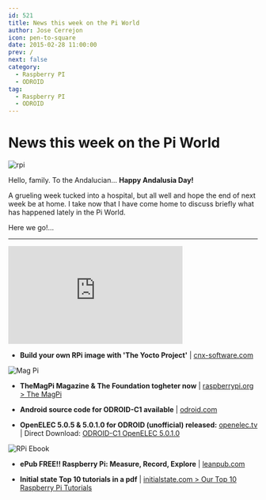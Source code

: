 ```yaml
---
id: 521
title: News this week on the Pi World
author: Jose Cerrejon
icon: pen-to-square
date: 2015-02-28 11:00:00
prev: /
next: false
category:
  - Raspberry PI
  - ODROID
tag:
  - Raspberry PI
  - ODROID
---
```


# News this week on the Pi World

![rpi](/images/2015/02/all_rpi_togheter_min.jpg)

Hello, family. To the Andalucian... **Happy Andalusia Day!**

A grueling week tucked into a hospital, but all well and hope the end of next week be at home. I take now that I have come home to discuss briefly what has happened lately in the Pi World.

Here we go!...

- - -
<iframe width="352" height="198" src="https://www.youtube.com/embed/7WaPZ5wyRsM?rel=0" frameborder="0" allowfullscreen></iframe>

* **Build your own RPi image with 'The Yocto Project'** | [cnx-software.com](http://www.cnx-software.com/2015/02/27/yocto-project-raspberry-pi-2-board-minimal-image/)

![Mag Pi](/images/2015/02/new_magpi.png)

* **TheMagPi Magazine & The Foundation togheter now** | [raspberrypi.org > The MagPi](http://www.raspberrypi.org/magpi/issues/31/)

* **Android source code for ODROID-C1 available** | [odroid.com](http://odroid.com/dokuwiki/doku.php?id=en:c1_building_android)

* **OpenELEC 5.0.5 & 5.0.1.0 for ODROID (unofficial) released:** [openelec.tv](http://openelec.tv/get-openelec) | Direct Download: [ODROID-C1 OpenELEC 5.0.1.0](https://github.com/zalaare/OpenELEC-Odroid/archive/5.0.1.0.tar.gz)

![RPi Ebook](/images/2015/02/RPi_measure_book.png)

* **ePub FREE!! Raspberry Pi: Measure, Record, Explore** | [leanpub.com](https://leanpub.com/RPiMRE)

* **Initial state Top 10 tutorials in a pdf** | [initialstate.com > Our Top 10 Raspberry Pi Tutorials](http://blog.initialstate.com/top-10-raspberry-pi-tutorials/)